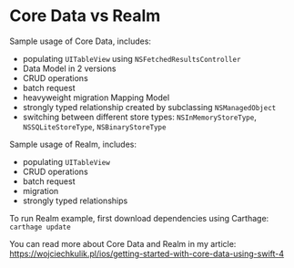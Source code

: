 # Core Data vs Realm

Sample usage of Core Data, includes:
- populating `UITableView` using `NSFetchedResultsController`
- Data Model in 2 versions
- CRUD operations
- batch request
- heavyweight migration Mapping Model
- strongly typed relationship created by subclassing `NSManagedObject`
- switching between different store types: `NSInMemoryStoreType`, `NSSQLiteStoreType`, `NSBinaryStoreType`

Sample usage of Realm, includes:
- populating `UITableView`
- CRUD operations
- batch request
- migration
- strongly typed relationships

To run Realm example, first download dependencies using Carthage: `carthage update`

You can read more about Core Data and Realm in my article:  
https://wojciechkulik.pl/ios/getting-started-with-core-data-using-swift-4
